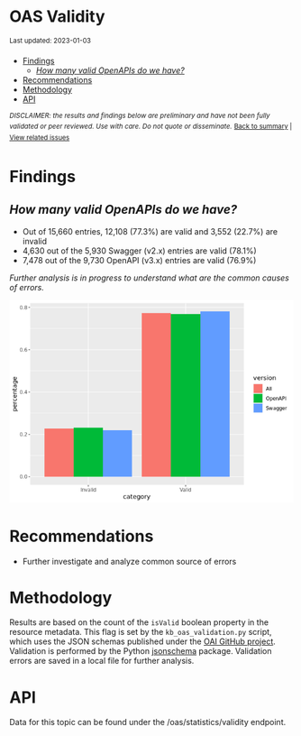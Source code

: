 OAS Validity
================
<sup>Last updated: 2023-01-03</sup>

- <a href="#findings" id="toc-findings">Findings</a>
  - <a href="#how-many-valid-openapis-do-we-have"
    id="toc-how-many-valid-openapis-do-we-have"><em>How many valid OpenAPIs
    do we have?</em></a>
- <a href="#recommendations" id="toc-recommendations">Recommendations</a>
- <a href="#methodology" id="toc-methodology">Methodology</a>
- <a href="#api" id="toc-api">API</a>

<sup>*DISCLAIMER: the results and findings below are preliminary and
have not been fully validated or peer reviewed. Use with care. Do not
quote or disseminate.*</sup> <sup>[Back to summary](oas_summary.md) \|
[View related
issues](https://github.com/postman-open-technologies/knowledge-base/labels/oas%3Avalidity)</sup>

# Findings

## *How many valid OpenAPIs do we have?*

- Out of 15,660 entries, 12,108 (77.3%) are valid and 3,552 (22.7%) are
  invalid
- 4,630 out of the 5,930 Swagger (v2.x) entries are valid (78.1%)
- 7,478 out of the 9,730 OpenAPI (v3.x) entries are valid (76.9%)

*Further analysis is in progress to understand what are the common
causes of errors.*

![](oas_validity_files/figure-gfm/oas_validity_charts-1.png)<!-- -->

# Recommendations

- Further investigate and analyze common source of errors

# Methodology

Results are based on the count of the `isValid` boolean property in the
resource metadata. This flag is set by the `kb_oas_validation.py`
script, which uses the JSON schemas published under the [OAI GitHub
project](https://github.com/OAI/OpenAPI-Specification/tree/main/schemas).
Validation is performed by the Python
[jsonschema](https://github.com/python-jsonschema/jsonschema) package.
Validation errors are saved in a local file for further analysis.

# API

Data for this topic can be found under the /oas/statistics/validity
endpoint.
